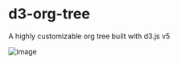 # d3-org-tree
A highly customizable org tree built with d3.js v5

![image](https://user-images.githubusercontent.com/1866848/87562841-10d47b00-c6f1-11ea-84fe-20663fa4664a.png)
